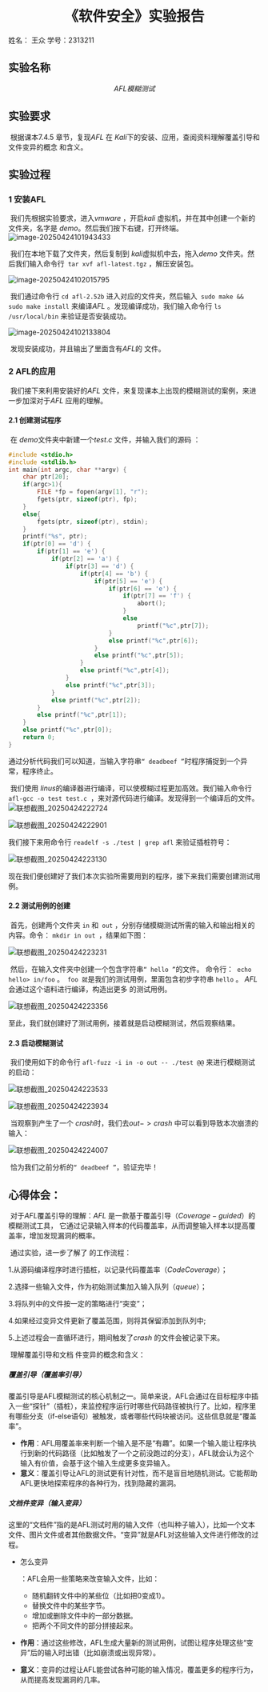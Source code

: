 # <center>《软件安全》实验报告

姓名： 王众     学号：2313211



## 实验名称

$$
AFL模糊测试
$$



## 实验要求

​	根据课本$7.4.5$ 章节，复现$AFL$ 在 $Kali$下的安装、应用，查阅资料理解覆盖引导和文件变异的概念 和含义。



## 实验过程

### 1 安装AFL

​	我们先根据实验要求，进入$vmware$ ，开启$kali$ 虚拟机，并在其中创建一个新的文件夹，名字是 $demo$。然后我们按下右键，打开终端。![image-20250424101943433](C:\Users\coffe\AppData\Roaming\Typora\typora-user-images\image-20250424101943433.png)

​	我们在本地下载了文件夹，然后复制到 $kali$虚拟机中去，拖入$demo$ 文件夹。然后我们输入命令行` tar xvf afl-latest.tgz` ，解压安装包。

![image-20250424102015795](C:\Users\coffe\AppData\Roaming\Typora\typora-user-images\image-20250424102015795.png)

​	我们通过命令行 `cd afl-2.52b` 进入对应的文件夹，然后输入` sudo make && sudo make install` 来编译$AFL$ 。发现编译成功，我们输入命令行 `ls /usr/local/bin` 来验证是否安装成功。

![image-20250424102133804](C:\Users\coffe\AppData\Roaming\Typora\typora-user-images\image-20250424102133804.png)

​	发现安装成功，并且输出了里面含有$AFL$的 文件。



### 2 AFL的应用

​	我们接下来利用安装好的$AFL$ 文件，来复现课本上出现的模糊测试的案例，来进一步加深对于$AFL$ 应用的理解。

#### 2.1 创建测试程序

​	在 $demo$文件夹中新建一个$test.c$ 文件，并输入我们的源码 ：

```c
#include <stdio.h>
#include <stdlib.h>
int main(int argc, char **argv) {
    char ptr[20];
    if(argc>1){
        FILE *fp = fopen(argv[1], "r");
        fgets(ptr, sizeof(ptr), fp);
    }
    else{
        fgets(ptr, sizeof(ptr), stdin);
    }
    printf("%s", ptr);
    if(ptr[0] == 'd') {
        if(ptr[1] == 'e') {
            if(ptr[2] == 'a') {
                if(ptr[3] == 'd') {
                    if(ptr[4] == 'b') {
                        if(ptr[5] == 'e') {
                            if(ptr[6] == 'e') {
                                if(ptr[7] == 'f') {
                                    abort();
                                }
                                else
                                    printf("%c",ptr[7]);
                            }
                            else printf("%c",ptr[6]);
                        }
                        else printf("%c",ptr[5]);
                    }
                    else printf("%c",ptr[4]);
                }
                else printf("%c",ptr[3]);
            }
            else printf("%c",ptr[2]);
        }
        else printf("%c",ptr[1]);
    }
    else printf("%c",ptr[0]);
    return 0;
}
```

​	通过分析代码我们可以知道，当输入字符串`“ deadbeef ”`时程序捕捉到一个异常，程序终止。

​	我们使用 $linus$的编译器进行编译，可以使模糊过程更加高效。我们输入命令行 `afl-gcc -o test test.c `，来对源代码进行编译。发现得到一个编译后的文件。![联想截图_20250424222724](D:\Desktop\软件安全\实验\lab7\联想截图_20250424222724.png)

![联想截图_20250424222901](D:\Desktop\软件安全\实验\lab7\联想截图_20250424222901.png)

我们接下来用命令行 `readelf -s ./test | grep afl` 来验证插桩符号：

![联想截图_20250424223130](D:\Desktop\软件安全\实验\lab7\联想截图_20250424223130.png)

​	现在我们便创建好了我们本次实验所需要用到的程序，接下来我们需要创建测试用例。



#### 2.2 测试用例的创建

​	首先，创建两个文件夹 `in` 和` out` ，分别存储模糊测试所需的输入和输出相关的内容。命令： `mkdir in out `，结果如下图：

![联想截图_20250424223231](D:\Desktop\软件安全\实验\lab7\联想截图_20250424223231.png)

​	然后，在输入文件夹中创建一个包含字符串`“ hello ”`的文件。 命令行：` echo hello> in/foo` 。` foo 就`是我们的测试用例，里面包含初步字符串 `hello` 。 $AFL$会通过这个语料进行编译，构造出更多 的测试用例。

![联想截图_20250424223356](D:\Desktop\软件安全\实验\lab7\联想截图_20250424223356.png)

​	至此，我们就创建好了测试用例，接着就是启动模糊测试，然后观察结果。



#### 2.3 启动模糊测试

​	我们使用如下的命令行 `afl-fuzz -i in -o out -- ./test @@` 来进行模糊测试的启动：

![联想截图_20250424223533](D:\Desktop\软件安全\实验\lab7\联想截图_20250424223533.png)

![联想截图_20250424223934](D:\Desktop\软件安全\实验\lab7\联想截图_20250424223934.png)

​	当观察到产生了一个 $crash$时，我们去$out->crash$ 中可以看到导致本次崩溃的输入：

![联想截图_20250424224007](D:\Desktop\软件安全\实验\lab7\联想截图_20250424224007.png)

​	恰为我们之前分析的`“ deadbeef ”`，验证完毕！



## 心得体会：

​	对于$AFL$覆盖引导的理解：$AFL$ 是一款基于覆盖引导$（Coverage-guided ）$的模糊测试工具， 它通过记录输入样本的代码覆盖率，从而调整输入样本以提高覆盖率，增加发现漏洞的概率。

​	通过实验，进一步了解了 的工作流程：

1.从源码编译程序时进行插桩，以记录代码覆盖率$（CodeCoverage ）$； 

2.选择一些输入文件，作为初始测试集加入输入队列$（queue ）$； 

3.将队列中的文件按一定的策略进行“突变”； 

4.如果经过变异文件更新了覆盖范围，则将其保留添加到队列中; 

5.上述过程会一直循环进行，期间触发了$crash$ 的文件会被记录下来。

​	理解覆盖引导和文档 件变异的概念和含义：

##### **覆盖引导（覆盖率引导）**

覆盖引导是AFL模糊测试的核心机制之一。简单来说，AFL会通过在目标程序中插入一些“探针”（插桩），来监控程序运行时哪些代码路径被执行了。比如，程序里有哪些分支（if-else语句）被触发，或者哪些代码块被访问。这些信息就是“覆盖率”。

- **作用**：AFL用覆盖率来判断一个输入是不是“有趣”。如果一个输入能让程序执行到新的代码路径（比如触发了一个之前没跑过的分支），AFL就会认为这个输入有价值，会基于这个输入生成更多变异输入。
- **意义**：覆盖引导让AFL的测试更有针对性，而不是盲目地随机测试。它能帮助AFL更快地探索程序的各种行为，找到隐藏的漏洞。

##### **文档件变异（输入变异）**

这里的“文档件”指的是AFL测试时用的输入文件（也叫种子输入），比如一个文本文件、图片文件或者其他数据文件。“变异”就是AFL对这些输入文件进行修改的过程。

- 怎么变异

  ：AFL会用一些策略来改变输入文件，比如：

  - 随机翻转文件中的某些位（比如把0变成1）。
  - 替换文件中的某些字节。
  - 增加或删除文件中的一部分数据。
  - 把两个不同文件的部分拼接起来。

- **作用**：通过这些修改，AFL生成大量新的测试用例，试图让程序处理这些“变异”后的输入时出错（比如崩溃或出现异常）。

- **意义**：变异的过程让AFL能尝试各种可能的输入情况，覆盖更多的程序行为，从而提高发现漏洞的几率。
